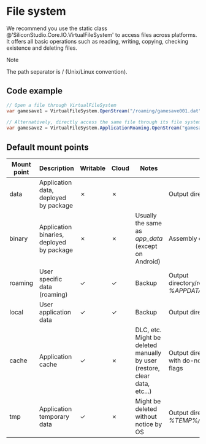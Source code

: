 <div class="doc-incomplete"/>

# File system

We recommend you use the static class @'SiliconStudio.Core.IO.VirtualFileSystem' to access files across platforms. It offers all basic operations such as reading, writing, copying, checking existence and deleting files.

> [!Note]
> The path separator is / (Unix/Linux convention).    

## Code example

```cs
// Open a file through VirtualFileSystem
var gamesave1 = VirtualFileSystem.OpenStream("/roaming/gamesave001.dat", VirtualFileMode.Open, VirtualFileAccess.Read);
 
// Alternatively, directly access the same file through its file system provider (mount point)
var gamesave2 = VirtualFileSystem.ApplicationRoaming.OpenStream("gamesave001.dat", VirtualFileMode.Open, VirtualFileAccess.Read);
```

## Default mount points

| Mount point | Description  | Writable | Cloud | Notes  | PC   | Android  | iOS   | Windows Phone 8.1   
| ----------- | -------------| -------- | ----- | -------| ---- | -------- | ------- | --
| data        | Application data, deployed by package    | ✗    | ✗     |           | Output directory/data    | APK itself  | Deployed package directory | InstalledLocation.Path
| binary   | Application binaries, deployed by package | ✗  | ✗   | Usually the same as *app_data* (except on Android)  | Assembly directory | Assembly directory  | Assembly directory  | Assembly directory
| roaming   | User specific data (roaming) | ✓    |  ✓    | Backup   | Output directory/roaming, *%APPDATA%* | *$(Context.getFilesDir)/roaming* | Library/roaming  | Roaming 
| local  | User application data | ✓     |  ✓    | Backup   | Output directory/local | $(Context.getFilesDir)local    | Library/local  | Local 
| cache   | Application cache   | ✓   | ✗    | DLC, etc. Might be deleted manually by user (restore, clear data, etc...)   | Output directory/cache, with do-not-back-up flags   | *$(Context.getFilesDir)/cache*   | Library/caches  | LocalCache  
| tmp    | Application temporary data    | ✓        | ✗     | Might be deleted without notice by OS   | Output directory/temp, *%TEMP%/%APPNAME%*   | *$(Context.getCacheDir)*  | tmp | Temporary